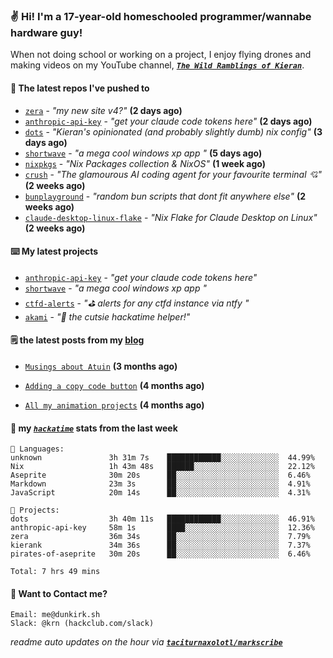 ### ✌️ Hi! I'm a 17-year-old homeschooled programmer/wannabe hardware guy!

When not doing school or working on a project, I enjoy flying drones and making videos on my YouTube channel, [**_`The Wild Ramblings of Kieran`_**](https://youtube.com/@kieran.rambles).

#### 👷 The latest repos I've pushed to

- [`zera`](https://github.com/taciturnaxolotl/zera) - _"my new site v4?"_ **(2 days ago)**
- [`anthropic-api-key`](https://github.com/taciturnaxolotl/anthropic-api-key) - _"get your claude code tokens here"_ **(2 days ago)**
- [`dots`](https://github.com/taciturnaxolotl/dots) - _"Kieran's opinionated (and probably slightly dumb) nix config"_ **(3 days ago)**
- [`shortwave`](https://github.com/taciturnaxolotl/shortwave) - _"a mega cool windows xp app "_ **(5 days ago)**
- [`nixpkgs`](https://github.com/NixOS/nixpkgs) - _"Nix Packages collection & NixOS"_ **(1 week ago)**
- [`crush`](https://github.com/charmbracelet/crush) - _"The glamourous AI coding agent for your favourite terminal 💘"_ **(2 weeks ago)**
- [`bunplayground`](https://github.com/taciturnaxolotl/bunplayground) - _"random bun scripts that dont fit anywhere else"_ **(2 weeks ago)**
- [`claude-desktop-linux-flake`](https://github.com/k3d3/claude-desktop-linux-flake) - _"Nix Flake for Claude Desktop on Linux"_ **(2 weeks ago)**

#### ⌨️ My latest projects

- [`anthropic-api-key`](https://github.com/taciturnaxolotl/anthropic-api-key) - _"get your claude code tokens here"_
- [`shortwave`](https://github.com/taciturnaxolotl/shortwave) - _"a mega cool windows xp app "_
- [`ctfd-alerts`](https://github.com/taciturnaxolotl/ctfd-alerts) - _"⛳ alerts for any ctfd instance via ntfy "_
- [`akami`](https://github.com/taciturnaxolotl/akami) - _"🌷 the cutsie hackatime helper!"_

#### 🗒️ the latest posts from my [blog](https://dunkirk.sh)

- [`Musings about Atuin`](https://dunkirk.sh/blog/atuin/) **(3 months ago)**

- [`Adding a copy code button`](https://dunkirk.sh/blog/adding-a-copy-button/) **(4 months ago)**

- [`All my animation projects`](https://dunkirk.sh/blog/my-animations/) **(4 months ago)**



#### 📡 my [_`hackatime`_](https://waka.hackclub.com) stats from the last week

```text
💾 Languages:
unknown               3h 31m 7s    ████████████░░░░░░░░░░░░░  44.99%
Nix                   1h 43m 48s   ██████░░░░░░░░░░░░░░░░░░░  22.12%
Aseprite              30m 20s      ██░░░░░░░░░░░░░░░░░░░░░░░  6.46%
Markdown              23m 3s       ██░░░░░░░░░░░░░░░░░░░░░░░  4.91%
JavaScript            20m 14s      ██░░░░░░░░░░░░░░░░░░░░░░░  4.31%

💼 Projects:
dots                  3h 40m 11s   ████████████░░░░░░░░░░░░░  46.91%
anthropic-api-key     58m 1s       ████░░░░░░░░░░░░░░░░░░░░░  12.36%
zera                  36m 34s      ██░░░░░░░░░░░░░░░░░░░░░░░  7.79%
kierank               34m 36s      ██░░░░░░░░░░░░░░░░░░░░░░░  7.37%
pirates-of-aseprite   30m 20s      ██░░░░░░░░░░░░░░░░░░░░░░░  6.46%

Total: 7 hrs 49 mins
```

#### 📮 Want to Contact me?

```text
Email: me@dunkirk.sh
Slack: @krn (hackclub.com/slack)
```

_readme auto updates on the hour via [**`taciturnaxolotl/markscribe`**](https://github.com/taciturnaxolotl/markscribe)_
